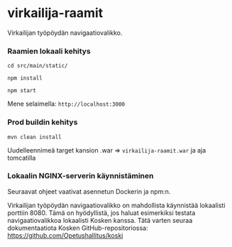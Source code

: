 # virkailija-raamit
Virkailijan työpöydän navigaatiovalikko.

### Raamien lokaali kehitys
`cd src/main/static/`

`npm install`

`npm start`

Mene selaimella: `http://localhost:3000`

### Prod buildin kehitys
`mvn clean install`

Uudelleennimeä target kansion .war => `virkailija-raamit.war` ja aja tomcatilla

### Lokaalin NGINX-serverin käynnistäminen

Seuraavat ohjeet vaativat asennetun Dockerin ja npm:n.

Virkailijan työpöydän navigaatiovalikko on mahdollista käynnistää lokaalisti porttiin 8080. Tämä on hyödyllistä, jos haluat esimerkiksi testata navigaatiovalikkoa lokaalisti Kosken kanssa. Tätä varten seuraa dokumentaatiota Kosken GitHub-repositoriossa: https://github.com/Opetushallitus/koski